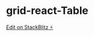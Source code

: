 # grid-react-Table

[Edit on StackBlitz ⚡️](https://stackblitz.com/edit/ag-grid-react-hello-world-j9vvfw)